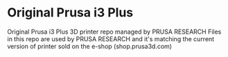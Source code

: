 # Original Prusa i3 Plus


Original Prusa i3 Plus 3D printer repo managed by PRUSA RESEARCH
Files in this repo are used by PRUSA RESEARCH and it's matching the current version of printer sold on the e-shop (shop.prusa3d.com)




